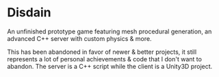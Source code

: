 # Disdain
An unfinished prototype game featuring mesh procedural generation, an advanced C++ server with custom physics &amp; more.

This has been abandoned in favor of newer & better projects, it still represents a lot of personal achievements & code that I don't want to abandon. The server is a C++ script while the client is a Unity3D project.
